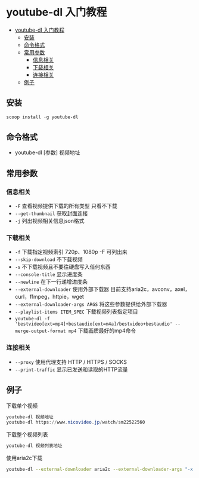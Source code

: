 # youtube-dl 入门教程


- [youtube-dl 入门教程](#youtube-dl-%e5%85%a5%e9%97%a8%e6%95%99%e7%a8%8b)
  - [安装](#%e5%ae%89%e8%a3%85)
  - [命令格式](#%e5%91%bd%e4%bb%a4%e6%a0%bc%e5%bc%8f)
  - [常用参数](#%e5%b8%b8%e7%94%a8%e5%8f%82%e6%95%b0)
    - [信息相关](#%e4%bf%a1%e6%81%af%e7%9b%b8%e5%85%b3)
    - [下载相关](#%e4%b8%8b%e8%bd%bd%e7%9b%b8%e5%85%b3)
    - [连接相关](#%e8%bf%9e%e6%8e%a5%e7%9b%b8%e5%85%b3)
  - [例子](#%e4%be%8b%e5%ad%90)


## 安装
```powershell
scoop install -g youtube-dl
```

## 命令格式
+ youtube-dl [参数] 视频地址


## 常用参数
### 信息相关
+ `-F` 查看视频提供下载的所有类型 只看不下载
+ `--get-thumbnail` 获取封面连接
+ `-j` 列出视频相关信息json格式
  
### 下载相关
+ `-f` 下载指定视频索引 720p、1080p -F 可列出来
+ `--skip-download` 不下载视频
+ `-s` 不下载视频且不要往硬盘写入任何东西
+ `--console-title` 显示进度条
+ `--newline` 在下一行递增进度条
+ `--external-downloader` 使用外部下载器 目前支持aria2c，avconv，axel，curl，ffmpeg，httpie，wget
+ `--external-downloader-args ARGS` 将这些参数提供给外部下载器
+ `--playlist-items ITEM_SPEC` 下载视频列表指定项目
+ `youtube-dl -f 'bestvideo[ext=mp4]+bestaudio[ext=m4a]/bestvideo+bestaudio' --merge-output-format mp4` 下载画质最好的mp4命令



### 连接相关
+ `--proxy` 使用代理支持 HTTP / HTTPS / SOCKS
+ `--print-traffic` 显示已发送和读取的HTTP流量



## 例子
下载单个视频
```powershell
youtube-dl 视频地址
youtube-dl https://www.nicovideo.jp/watch/sm22522560 
```

下载整个视频列表
```powershell
youtube-dl 视频列表地址
```

使用aria2c下载
```bash
youtube-dl --external-downloader aria2c --external-downloader-args "-x 16 -k 1M" https://www.youtube.com/watch?v=fKu0cgaS3KU
```